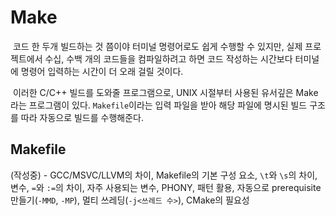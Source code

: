 # Make

&nbsp;코드 한 두개 빌드하는 것 쯤이야 터미널 명령어로도 쉽게 수행할 수 있지만, 실제 프로젝트에서 수십, 수백 개의 코드들을 컴파일하려고 하면 코드 작성하는 시간보다 터미널에 명령어 입력하는 시간이 더 오래 걸릴 것이다.


&nbsp;이러한 C/C++ 빌드를 도와줄 프로그램으로, UNIX 시절부터 사용된 유서깊은 Make라는 프로그램이 있다. `Makefile`이라는 입력 파일을 받아 해당 파일에 명시된 빌드 구조를 따라 자동으로 빌드를 수행해준다.


## Makefile


(작성중) - GCC/MSVC/LLVM의 차이, Makefile의 기본 구성 요소, `\t`와 `\s`의 차이, 변수, `=`와 `:=`의 차이, 자주 사용되는 변수, PHONY, 패턴 활용, 자동으로 prerequisite 만들기(`-MMD`, `-MP`), 멀티 쓰레딩(`-j<쓰레드 수>`), CMake의 필요성
